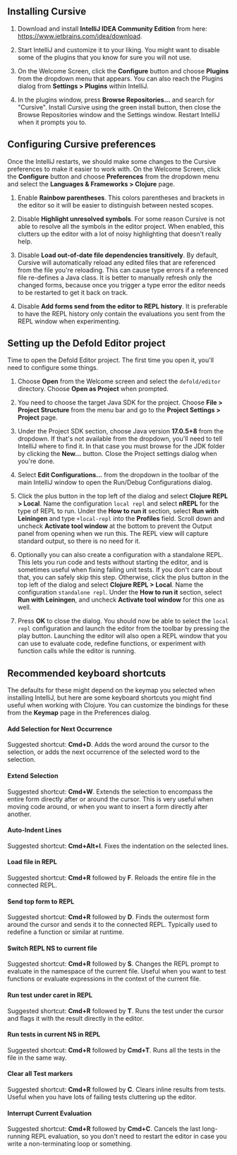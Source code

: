 ## Installing Cursive

1. Download and install **IntelliJ IDEA Community Edition** from here: https://www.jetbrains.com/idea/download.

2. Start IntelliJ and customize it to your liking. You might want to disable some of the plugins that you know for sure you will not use.

3. On the Welcome Screen, click the **Configure** button and choose **Plugins** from the dropdown menu that appears. You can also reach the Plugins dialog from **Settings > Plugins** within IntelliJ.

4. In the plugins window, press **Browse Repositories...** and search for "Cursive". Install Cursive using the green install button, then close the Browse Repositories window and the Settings window. Restart IntelliJ when it prompts you to.

## Configuring Cursive preferences

Once the IntelliJ restarts, we should make some changes to the Cursive preferences to make it easier to work with. On the Welcome Screen, click the **Configure** button and choose **Preferences** from the dropdown menu and select the **Languages & Frameworks > Clojure** page.

1. Enable **Rainbow parentheses**. This colors parentheses and brackets in the editor so it will be easier to distinguish between nested scopes.

2. Disable **Highlight unresolved symbols**. For some reason Cursive is not able to resolve all the symbols in the editor project. When enabled, this clutters up the editor with a lot of noisy highlighting that doesn't really help.

3. Disable **Load out-of-date file dependencies transitively**. By default, Cursive will automatically reload any edited files that are referenced from the file you're reloading. This can cause type errors if a referenced file re-defines a Java class. It is better to manually refresh only the changed forms, because once you trigger a type error the editor needs to be restarted to get it back on track.

4. Disable **Add forms send from the editor to REPL history**. It is preferable to have the REPL history only contain the evaluations you sent from the REPL window when experimenting.

## Setting up the Defold Editor project

Time to open the Defold Editor project. The first time you open it, you'll need to configure some things.

1. Choose **Open** from the Welcome screen and select the `defold/editor` directory. Choose **Open as Project** when prompted.

2. You need to choose the target Java SDK for the project. Choose **File > Project Structure** from the menu bar and go to the **Project Settings > Project** page.

3. Under the Project SDK section, choose Java version **17.0.5+8** from the dropdown. If that's not available from the dropdown, you'll need to tell IntelliJ where to find it. In that case you must browse for the JDK folder by clicking the **New...** button. Close the Project settings dialog when you're done.

4. Select **Edit Configurations...** from the dropdown in the toolbar of the main IntelliJ window to open the Run/Debug Configurations dialog.

5. Click the plus button in the top left of the dialog and select **Clojure REPL > Local**. Name the configuration `local repl` and select **nREPL** for the type of REPL to run. Under the **How to run it** section, select **Run with Leiningen** and type `+local-repl` into the **Profiles** field. Scroll down and uncheck **Activate tool window** at the bottom to prevent the Output panel from opening when we run this. The REPL view will capture standard output, so there is no need for it.

6. Optionally you can also create a configuration with a standalone REPL. This lets you run code and tests without starting the editor, and is sometimes useful when fixing failing unit tests. If you don't care about that, you can safely skip this step. Otherwise, click the plus button in the top left of the dialog and select **Clojure REPL > Local**. Name the configuration `standalone repl`. Under the **How to run it** section, select **Run with Leiningen**, and uncheck **Activate tool window** for this one as well.

7. Press **OK** to close the dialog. You should now be able to select the `local repl` configuration and launch the editor from the toolbar by pressing the play button. Launching the editor will also open a REPL window that you can use to evaluate code, redefine functions, or experiment with function calls while the editor is running.

## Recommended keyboard shortcuts

The defaults for these might depend on the keymap you selected when installing IntelliJ, but here are some keyboard shortcuts you might find useful when working with Clojure. You can customize the bindings for these from the **Keymap** page in the Preferences dialog.

#### Add Selection for Next Occurrence
Suggested shortcut: **Cmd+D**. Adds the word around the cursor to the selection, or adds the next occurrence of the selected word to the selection.

#### Extend Selection
Suggested shortcut: **Cmd+W**. Extends the selection to encompass the entire form directly after or around the cursor. This is very useful when moving code around, or when you want to insert a form directly after another.

#### Auto-Indent Lines
Suggested shortcut: **Cmd+Alt+I**. Fixes the indentation on the selected lines.

#### Load file in REPL
Suggested shortcut: **Cmd+R** followed by **F**. Reloads the entire file in the connected REPL.

#### Send top form to REPL
Suggested shortcut: **Cmd+R** followed by **D**. Finds the outermost form around the cursor and sends it to the connected REPL. Typically used to redefine a function or similar at runtime.

#### Switch REPL NS to current file
Suggested shortcut: **Cmd+R** followed by **S**. Changes the REPL prompt to evaluate in the namespace of the current file. Useful when you want to test functions or evaluate expressions in the context of the current file.

#### Run test under caret in REPL
Suggested shortcut: **Cmd+R** followed by **T**. Runs the test under the cursor and flags it with the result directly in the editor.

#### Run tests in current NS in REPL
Suggested shortcut: **Cmd+R** followed by **Cmd+T**. Runs all the tests in the file in the same way.

#### Clear all Test markers
Suggested shortcut: **Cmd+R** followed by **C**. Clears inline results from tests. Useful when you have lots of failing tests cluttering up the editor.

#### Interrupt Current Evaluation
Suggested shortcut: **Cmd+R** followed by **Cmd+C**. Cancels the last long-running REPL evaluation, so you don't need to restart the editor in case you write a non-terminating loop or something.
